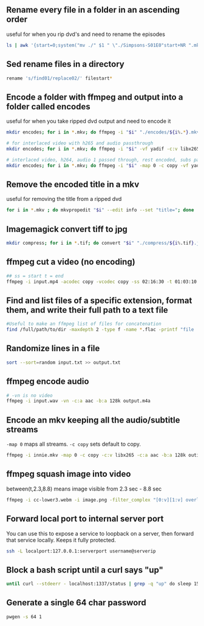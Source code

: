 
## Rename every file in a folder in an ascending order
useful for when you rip dvd's and need to rename the episodes

```bash
ls | awk '{start=0;system("mv ./" $1 " \"./Simpsons-S01E0"start+NR ".mkv\"")}'
```

## Sed rename files in a directory
```bash
rename 's/find01/replace02/' filestart*
```

## Encode a folder with ffmpeg and output into a folder called encodes
useful for when you take ripped dvd output and need to encode it
```bash
mkdir encodes; for i in *.mkv; do ffmpeg -i "$i" "./encodes/${i%.*}.mkv"; done

# for interlaced video with h265 and audio passthrough
mkdir encodes; for i in *.mkv; do ffmpeg -i "$i" -vf yadif -c:v libx265 -preset slow -c:a copy "./encodes/${i%.*}.mkv"; done

# interlaced video, h264, audio 1 passed through, rest encoded, subs passed through
mkdir encodes; for i in *.mkv; do ffmpeg -i "$i" -map 0 -c copy -vf yadif -c:v libx264 -preset slow -c:a aac -c:a:0 copy -b:a 128k "./encodes/${i%.*}.mkv"; done
```

## Remove the encoded title in a mkv
useful for removing the title from a ripped dvd
```bash
for i in *.mkv ; do mkvpropedit "$i" --edit info --set "title="; done
```
## Imagemagick convert tiff to jpg
```bash
mkdir compress; for i in *.tif; do convert "$i" "./compress/${i%.tif}.jpg"; done
```
## ffmpeg cut a video (no encoding)
```bash
## ss = start t = end
ffmpeg -i input.mp4 -acodec copy -vcodec copy -ss 02:16:30 -t 01:03:10 output.mp4
```
## Find and list files of a specific extension, format them, and write their full path to a text file
```bash
#Useful to make an ffmpeg list of files for concatenation
find /full/path/to/dir -maxdepth 2 -type f -name *.flac -printf "file '%p'\n" >> ~/Downloads/music.txt
```
## Randomize lines in a file
```bash
sort --sort=random input.txt >> output.txt
```
## ffmpeg encode audio
```bash
# -vn is no video
ffmpeg -i input.wav -vn -c:a aac -b:a 128k output.m4a
```
## Encode an mkv keeping all the audio/subtitle streams
`-map 0` maps all streams. `-c copy` sets default to copy.
```bash
ffmpeg -i innie.mkv -map 0 -c copy -c:v libx265 -c:a aac -b:a 128k outie.mkv
```

## ffmpeg squash image into video
between(t,2.3,8.8) means image visible from 2.3 sec - 8.8 sec
```bash
ffmpeg -i cc-lower3.webm -i image.png -filter_complex "[0:v][1:v] overlay=0:0:enable='between(t,2.3,8.8)'" output.mkv
```
## Forward local port to internal server port
You can use this to expose a service to loopback on a server, then forward that service locally. Keeps it fully protected.
```bash
ssh -L localport:127.0.0.1:serverport username@serverip
```
## Block a bash script until a curl says "up"
```bash
until curl --stdeerr - localhost:1337/status | grep -q "up" do sleep 15: done
```
## Generate a single 64 char password
```bash
pwgen -s 64 1
```
